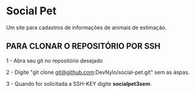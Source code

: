 # Social Pet
Um site para cadastros de informações de animais de estimação.

## PARA CLONAR O REPOSITÓRIO POR SSH

1 - Abra seu git no repositório desejado

2 - Digite "git clone git@github.com:DevNylo/social-pet.git" sem as áspas.

3 - Quando for solicitada a SSH-KEY digite <strong>socialpet3sem</strong>. 
